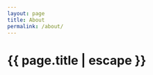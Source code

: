 ```yaml
---
layout: page
title: About
permalink: /about/
---
```


<h1 class="page-title">{{ page.title | escape }}</h1>